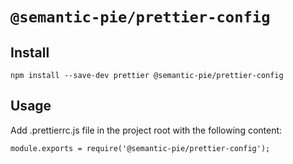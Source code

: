 # `@semantic-pie/prettier-config`

## Install

```
npm install --save-dev prettier @semantic-pie/prettier-config
```

## Usage

Add .prettierrc.js file in the project root with the following content:

```
module.exports = require('@semantic-pie/prettier-config');
```
